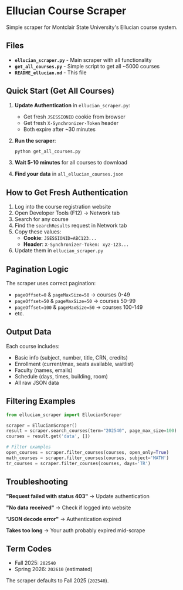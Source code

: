 # Ellucian Course Scraper

Simple scraper for Montclair State University's Ellucian course system.

## Files

- **`ellucian_scraper.py`** - Main scraper with all functionality
- **`get_all_courses.py`** - Simple script to get all ~5000 courses
- **`README_ellucian.md`** - This file

## Quick Start (Get All Courses)

1. **Update Authentication** in `ellucian_scraper.py`:
   - Get fresh `JSESSIONID` cookie from browser  
   - Get fresh `X-Synchronizer-Token` header
   - Both expire after ~30 minutes

2. **Run the scraper**:
   ```bash
   python get_all_courses.py
   ```

3. **Wait 5-10 minutes** for all courses to download

4. **Find your data** in `all_ellucian_courses.json`

## How to Get Fresh Authentication

1. Log into the course registration website
2. Open Developer Tools (F12) → Network tab
3. Search for any course
4. Find the `searchResults` request in Network tab
5. Copy these values:
   - **Cookie**: `JSESSIONID=ABC123...`
   - **Header**: `X-Synchronizer-Token: xyz-123...`
6. Update them in `ellucian_scraper.py`

## Pagination Logic

The scraper uses correct pagination:
- `pageOffset=0` & `pageMaxSize=50` → courses 0-49  
- `pageOffset=50` & `pageMaxSize=50` → courses 50-99
- `pageOffset=100` & `pageMaxSize=50` → courses 100-149
- etc.

## Output Data

Each course includes:
- Basic info (subject, number, title, CRN, credits)
- Enrollment (current/max, seats available, waitlist)  
- Faculty (names, emails)
- Schedule (days, times, building, room)
- All raw JSON data

## Filtering Examples

```python
from ellucian_scraper import EllucianScraper

scraper = EllucianScraper()
result = scraper.search_courses(term="202540", page_max_size=100)
courses = result.get('data', [])

# Filter examples
open_courses = scraper.filter_courses(courses, open_only=True)
math_courses = scraper.filter_courses(courses, subject='MATH')
tr_courses = scraper.filter_courses(courses, days='TR')
```

## Troubleshooting

**"Request failed with status 403"** → Update authentication

**"No data received"** → Check if logged into website  

**"JSON decode error"** → Authentication expired

**Takes too long** → Your auth probably expired mid-scrape

## Term Codes

- Fall 2025: `202540`
- Spring 2026: `202610` (estimated)

The scraper defaults to Fall 2025 (`202540`).
